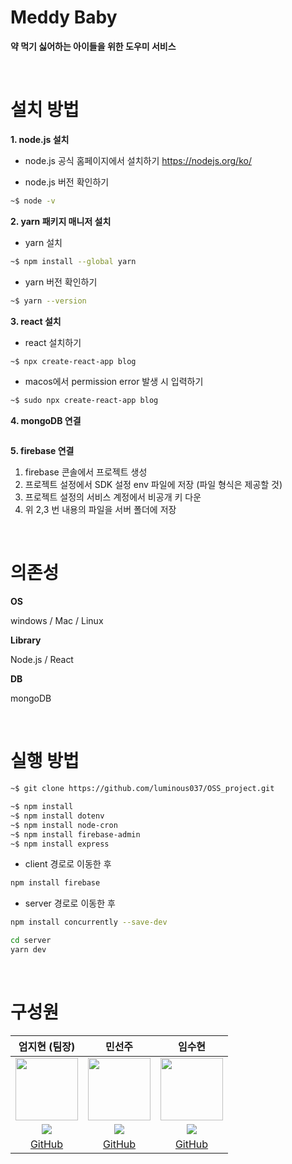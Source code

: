 # Meddy Baby

<b>약 먹기 싫어하는 아이들을 위한 도우미 서비스</b>
<p><br></p>

# 설치 방법

**1. node.js 설치**
- node.js 공식 홈페이지에서 설치하기
https://nodejs.org/ko/

- node.js 버전 확인하기
```sh
~$ node -v
```

**2. yarn 패키지 매니저 설치**
- yarn 설치
```sh
~$ npm install --global yarn
```

- yarn 버전 확인하기
```sh
~$ yarn --version
```


**3. react 설치**
- react 설치하기
```sh
~$ npx create-react-app blog
```

- macos에서 permission error 발생 시 입력하기
```sh
~$ sudo npx create-react-app blog
```


**4. mongoDB 연결**
```sh
```


**5. firebase 연결**
1. firebase 콘솔에서 프로젝트 생성
2. 프로젝트 설정에서 SDK 설정 env 파일에 저장 (파일 형식은 제공할 것)
3. 프로젝트 설정의 서비스 계정에서 비공개 키 다운
4. 위 2,3 번 내용의 파일을 서버 폴더에 저장

<p><br></p>

# 의존성

<h10>**OS**</h10>
<p>windows / Mac / Linux</p>

<h10>**Library**</h10>
<p>Node.js / React</p>

<h10>**DB**</h10>
<p>mongoDB</p>

<p><br></p>

# 실행 방법

```sh
~$ git clone https://github.com/luminous037/OSS_project.git
```

```sh
~$ npm install
~$ npm install dotenv
~$ npm install node-cron
~$ npm install firebase-admin
~$ npm install express
```
- client 경로로 이동한 후
```sh
npm install firebase 
```
- server 경로로 이동한 후
```sh
npm install concurrently --save-dev
```
  
```sh
cd server
yarn dev
```
<p><br></p>







# 구성원
| **엄지현 (팀장)** | **민선주** | **임수현** | 
|:---:|:---:|:---:|
| <img src="https://avatars.githubusercontent.com/u/135002121?v=4" width="100" height="100"> | <img src="https://github.com/minseonju.png" width="100" height="100"> | <img src="https://avatars.githubusercontent.com/u/137772044?v=4" width="100" height="100"> |
| <a href="mailto:luminous037@gmail.com"><img src="https://img.shields.io/badge/EMAIL-F0F0F0?style=flat-square&logo=Gmail&logoColor=orange&link=mailto:luminous037@gmail.com"/></a> | <a href="mailto:10sc1108@naver.com"><img src="https://img.shields.io/badge/EMAIL-F0F0F0?style=flat-square&logo=Gmail&logoColor=orange&link=mailto:10sc1108@naver.com"/></a> | <a href="mailto:limjsu12@naver.com"><img src="https://img.shields.io/badge/EMAIL-F0F0F0?style=flat-square&logo=Gmail&logoColor=orange&link=mailto:limjsu12@naver.com"/></a> |
| <a href="https://github.com/luminous037">GitHub</a> | <a href="https://github.com/minseonju">GitHub</a> | <a href="https://github.com/GAUDUL">GitHub</a> |
